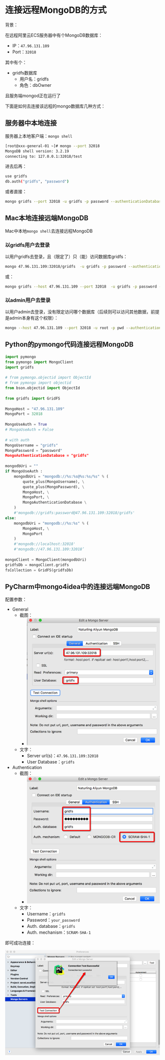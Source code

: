 # 连接远程MongoDB的方式

背景：

在远程阿里云ECS服务器中有个MongoDB数据库：

* IP：`47.96.131.109`
* Port：`32018`

其中有个：

* gridfs数据库
  * 用户名：gridfs
  * 角色：dbOwner

且服务端mongod正在运行了

下面是如何去连接该远程的mongo数据库几种方式：

## 服务器中本地连接

服务器上本地客户端：`mongo shell`

```bash
[root@xxx-general-01 ~]# mongo --port 32018
MongoDB shell version: 3.2.19
connecting to: 127.0.0.1:32018/test
```

进去后再：

```bash
use gridfs
db.auth("gridfs", "password")
```

或者直接：

```bash
mongo gridfs --port 32018 -u gridfs -p password --authenticationDatabase gridfs
```

## Mac本地连接远端MongoDB

Mac中本地`mongo shell`去连接远程MongoDB

### 以gridfs用户去登录

以用户gridfs去登录，且（限定了）只（能）访问数据库gridfs：

```bash
mongo 47.96.131.109:32018/gridfs  -u gridfs -p password --authenticationDatabase gridfs
```

或：

```bash
mongo gridfs --host 47.96.131.109 --port 32018  -u gridfs -p password --authenticationDatabase gridfs
```

### 以admin用户去登录

以用户admin去登录，没有限定访问哪个数据库（后续则可以访问其他数据，前提是admin本身有这个权限）：

```bash
mongo --host 47.96.131.109 --port 32018 -u root -p pwd --authenticationDatabase admin
```

## Python的pymongo代码连接远程MongoDB

```python
import pymongo
from pymongo import MongoClient
import gridfs

# from pymongo.objectid import ObjectId
# from pymongo import objectid
from bson.objectid import ObjectId

from gridfs import GridFS

MongoHost = "47.96.131.109"
MongoPort = 32018

MongoUseAuth = True
# MongoUseAuth = False

# with auth
MongoUsername = "gridfs"
MongoPassword = “password"
MongoAuthenticationDatabase = "gridfs"

mongodbUri = ""
if MongoUseAuth :
    mongodbUri = "mongodb://%s:%s@%s:%s/%s" % (
        quote_plus(MongoUsername), \
        quote_plus(MongoPassword), \
        MongoHost, \
        MongoPort, \
        MongoAuthenticationDatabase \
    )
    #'mongodb://gridfs:password@47.96.131.109:32018/gridfs'
else:
    mongodbUri = "mongodb://%s:%s" % (
        MongoHost, \
        MongoPort
    )
    #'mongodb://localhost:32018'
    #'mongodb://47.96.131.109:32018’

mongoClient = MongoClient(mongodbUri)
gridfsDb = mongoClient.gridfs
fsCollection = GridFS(gridfsDb)
```

## PyCharm中mongo4idea中的连接远端MongoDB

配置参数：

* General
  * 截图：
    * ![mongo4idea_config_general](../../assets/img/mongo4idea_config_general.png)
  * 文字：
    * Server url(s)：`47.96.131.109:32018`
    * User Database：`gridfs`
* Authentication
  * 截图：
    * ![mongo4idea_config_authentication](../../assets/img/mongo4idea_config_authentication.png)
  * 文字：
    * Username：`gridfs`
    * Password：`your_password`
    * Auth. database：`gridfs`
    * Auth. mechanism：`SCRAM-SHA-1`

即可成功连接：

![mongo4idea_test_connection_successful](../../assets/img/mongo4idea_test_connection_successful.png)
